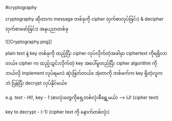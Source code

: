 #cryptography

cryptography ဆိုတာက message တစ်ခုကို cipher (ဝှက်စာလုပ်ခြင်း) & decipher (ဝှက်စာဖော်ခြင်း) အနုပညာတစ်ခု

![[Cryptography.png]]

plain text နဲ့ key တစ်ခုကို ထည့်ပြီး cipher လုပ်လိုက်တဲ့အခါမှာ ciphertext ကိုရရှိလာတယ်။ cipher က ထည့်သွင်းလိုက်တဲ့ key အပေါ်မူတည်ပြီး cipher algorithm ကို ဘယ်လို implement လုပ်ရမလဲ ဆုံးဖြတ်တယ်။
အဲ့တာကို တစ်ဖက်က key ရှိတဲ့လူကဘဲ ပြန်ပြီး decrypt လုပ်နိုင်မယ်။

e.g. 
text - HI!, key - 1 (စာလုံးတွေကိုရှေ့တစ်လုံးစီရွှေ့မယ်) --> IJ! (cipher text)

key to decrypt - (-1) (cipher text ကို နောက်တစ်လုံး)